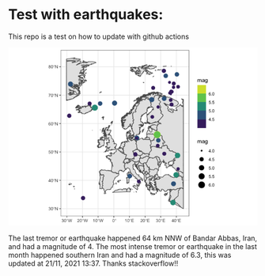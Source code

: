 <!-- README.md is generated from README.Rmd. Please edit that file -->

Test with earthquakes:
======================

This repo is a test on how to update with github actions

![](man/figures/README-unnamed-chunk-2-1.png)

The last tremor or earthquake happened 64 km NNW of Bandar Abbas, Iran,
and had a magnitude of 4. The most intense tremor or earthquake in the
last month happened southern Iran and had a magnitude of 6.3, this was
updated at 21/11, 2021 13:37. Thanks stackoverflow!!
